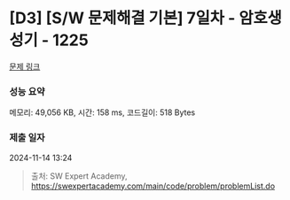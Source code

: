 # [D3] [S/W 문제해결 기본] 7일차 - 암호생성기 - 1225 

[문제 링크](https://swexpertacademy.com/main/code/problem/problemDetail.do?contestProbId=AV14uWl6AF0CFAYD) 

### 성능 요약

메모리: 49,056 KB, 시간: 158 ms, 코드길이: 518 Bytes

### 제출 일자

2024-11-14 13:24



> 출처: SW Expert Academy, https://swexpertacademy.com/main/code/problem/problemList.do